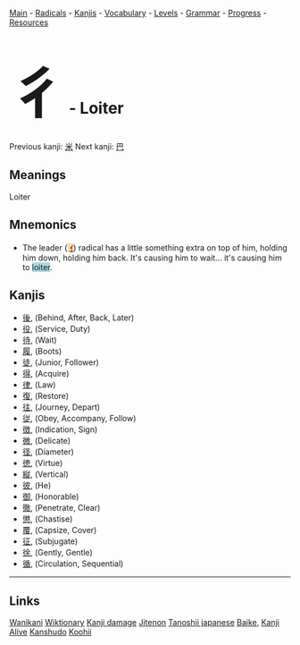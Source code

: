 <style> bigfont {font-size: 100px}</style>


[Main](../README.md) -
[Radicals](../radicals.md) -
[Kanjis](../kanjis.md) -
[Vocabulary](../vocabulary.md) -
[Levels](../levels.md) -
[Grammar](../grammar.md) - 
[Progress](../progress.md) -
[Resources](../resources.md)
# <bigfont> 彳</bigfont> - Loiter 

Previous kanji: [米](米.md) Next kanji: [巴](巴.md) 

## Meanings
 Loiter
## Mnemonics
 * The leader (<span style="background-color:#fed8b1"> [ｲ](https://jisho.org/search/ｲ)</span>) radical has a little something extra on top of him, holding him down, holding him back. It's causing him to wait... it's causing him to <span style="background-color:#ADD8E6"> loiter</span>.


## Kanjis
 * [後](../kanjis/後.md), (Behind, After, Back, Later)
* [役](../kanjis/役.md), (Service, Duty)
* [待](../kanjis/待.md), (Wait)
* [履](../kanjis/履.md), (Boots)
* [徒](../kanjis/徒.md), (Junior, Follower)
* [得](../kanjis/得.md), (Acquire)
* [律](../kanjis/律.md), (Law)
* [復](../kanjis/復.md), (Restore)
* [往](../kanjis/往.md), (Journey, Depart)
* [従](../kanjis/従.md), (Obey, Accompany, Follow)
* [徴](../kanjis/徴.md), (Indication, Sign)
* [微](../kanjis/微.md), (Delicate)
* [径](../kanjis/径.md), (Diameter)
* [徳](../kanjis/徳.md), (Virtue)
* [縦](../kanjis/縦.md), (Vertical)
* [彼](../kanjis/彼.md), (He)
* [御](../kanjis/御.md), (Honorable)
* [徹](../kanjis/徹.md), (Penetrate, Clear)
* [懲](../kanjis/懲.md), (Chastise)
* [覆](../kanjis/覆.md), (Capsize, Cover)
* [征](../kanjis/征.md), (Subjugate)
* [徐](../kanjis/徐.md), (Gently, Gentle)
* [循](../kanjis/循.md), (Circulation, Sequential)



---


## Links 


[Wanikani](https://www.wanikani.com/kanji/彳)
[Wiktionary](https://en.wiktionary.org/wiki/彳)
[Kanji damage](http://www.kanjidamage.com/kanji/search?utf8=✓&q=彳)
[Jitenon](https://jitenon.com/kanji/彳)
[Tanoshii japanese](https://www.tanoshiijapanese.com/dictionary/kanji.cfm?k=彳)
[Baike](https://baike.baidu.com/item/彳),
[Kanji Alive](https://app.kanjialive.com/彳)
[Kanshudo](https://www.kanshudo.com/searchmn?q=彳)
[Koohii](https://kanji.koohii.com/study/kanji/彳)
